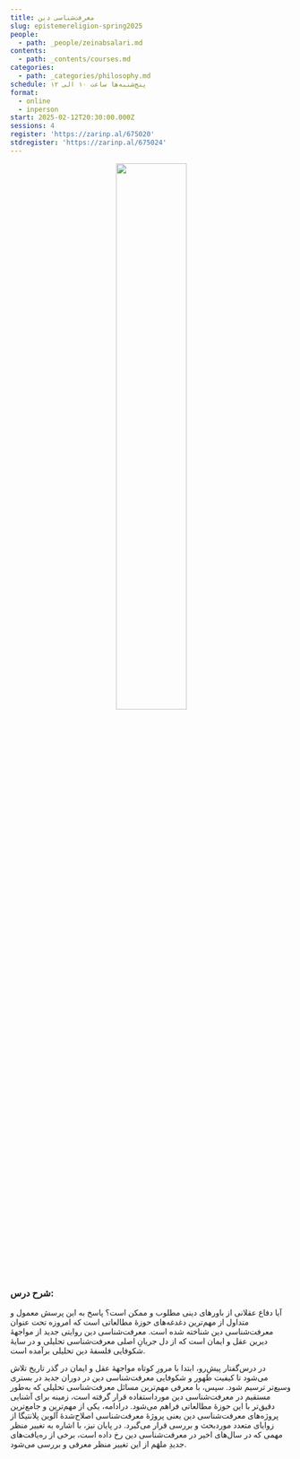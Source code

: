 ```yaml
---
title: معرفت‌شناسی دین
slug: epistemereligion-spring2025
people:
  - path: _people/zeinabsalari.md
contents:
  - path: _contents/courses.md
categories:
  - path: _categories/philosophy.md
schedule: پنج‌شنبه‌ها ساعت ۱۰ الی ۱۲
format:
  - online
  - inperson
start: 2025-02-12T20:30:00.000Z
sessions: 4
register: 'https://zarinp.al/675020'
stdregister: 'https://zarinp.al/675024'
---
```


<center>
<img 
       src="https://assets.tina.io/b6b0cb5c-4b1b-43f4-9bea-8d6867c09320/academy/spring2025/0.jpg" 
       alt=" "
       style="width: 50%; height:50%;" />
</center>
<br><br>

### شرح درس:

آیا دفاع عقلانی از باورهای دینی مطلوب و ممکن است؟ پاسخ به این پرسش معمول و متداول از مهم‌ترین دغدغه‌های حوزۀ مطالعاتی است که امروزه تحت عنوان معرفت‌شناسی دین شناخته شده است. معرفت‌شناسی دین روایتی جدید از مواجهۀ دیرین عقل و ایمان است که از دل جریانِ اصلی معرفت‌شناسی تحلیلی و در سایۀ شکوفایی فلسفۀ دین تحلیلی برآمده است.  

در درس‌گفتار پیشِ‌رو، ابتدا با مرورِ کوتاه مواجهۀ عقل و ایمان در گذر تاریخ تلاش می‌شود تا کیفیت ظهور و شکوفایی معرفت‌شناسی دین در دوران جدید در بستری وسیع‌تر ترسیم شود. سپس، با معرفی مهم‌ترین مسائل معرفت‌شناسی تحلیلی که به‌طور مستقیم در معرفت‌شناسی دین مورداستفاده قرار گرفته‌ است، زمینه برای آشنایی دقیق‌تر با این حوزۀ مطالعاتی فراهم می‌شود. درادامه، یکی از مهم‌ترین و جامع‌ترین پروژه‌های معرفت‌شناسی دین یعنی پروژۀ معرفت‌شناسی اصلاح‌شدۀ آلوین پلانتیگا از زوایای متعدد موردبحث و بررسی قرار می‌گیرد. در پایان نیز، با اشاره به تغییر منظر مهمی که در سال‌های اخیر در معرفت‌شناسی دین رخ داده است، برخی از ره‌یافت‌‌های جدیدِ ملهَم از این تغییر منظر معرفی و بررسی می‌شود. 


